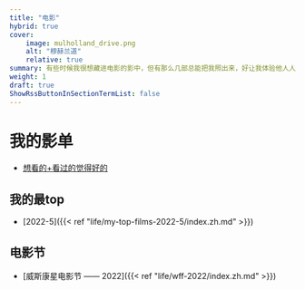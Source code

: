 ```yaml
---
title: "电影"
hybrid: true
cover:
    image: mulholland_drive.png
    alt: "穆赫兰道"
    relative: true
summary: 有些时候我很想藏进电影的影中，但有那么几部总能把我照出来，好让我体验他人人生的同时更加敏锐地感受自己的生活。
weight: 1
draft: true
ShowRssButtonInSectionTermList: false
---
```


# 我的影单
- [想看的+看过的觉得好的](https://docs.google.com/spreadsheets/d/1jecIg_Hea86qZ5zfkCSspv3I22xylVf-Dow2sPju14w/edit?usp=sharing)

## 我的最top
- [2022-5]({{< ref "life/my-top-films-2022-5/index.zh.md" >}})

## 电影节
- [威斯康星电影节 —— 2022]({{< ref "life/wff-2022/index.zh.md" >}})